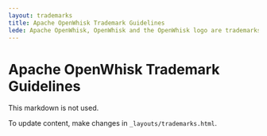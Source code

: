 ```yaml
---
layout: trademarks
title: Apache OpenWhisk Trademark Guidelines
lede: Apache OpenWhisk, OpenWhisk and the OpenWhisk logo are trademarks of the Apache Software Foundation (ASF) and any (intended) usage must follow these guidelines.
---
```


# Apache OpenWhisk Trademark Guidelines

This markdown is not used.

To update content, make changes in `_layouts/trademarks.html`.
